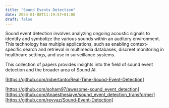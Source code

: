 ```yaml
---
title: "Sound Events Detection"
date: 2024-01-08T11:19:57+01:00
draft: false
---
```



Sound event detection involves analyzing ongoing acoustic signals to identify and symbolize the various sounds within an auditory environment. This technology has multiple applications, such as enabling context-specific search and retrieval in multimedia databases, discreet monitoring in healthcare settings, and use in surveillance systems.

This collection of papers provides insights into the field of sound event detection and the broader area of Sound AI.

[https://github.com/robertanto/Real-Time-Sound-Event-Detection]

[https://github.com/soham97/awesome-sound_event_detection]
[https://github.com/Anaesthesiaye/sound_event_detection_transformer]
[https://github.com/reyvaz/Sound-Event-Detection]